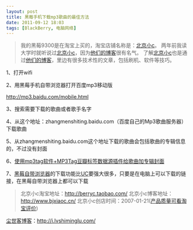 ```yaml
---
layout: post
title: 黑莓手机下载mp3歌曲的最佳方法
date: 2011-09-12 18:03
tags: [BlackBerry, 电脑网络]
---
```

<blockquote>我的黑莓9300是在淘宝上买的，淘宝店铺名称是：<a href="http://s.click.taobao.com/t_8?e=7HZ5x%2BOzcdM6%2B123jH3djNpi5A%3D%3D&amp;p=mm_14830273_0_0" target="_blank">北京小c</a>。
两年前我读大学时就听说过<a href="http://s.click.taobao.com/t_8?e=7HZ5x%2BOzcdM6%2B123jH3djNpi5A%3D%3D&amp;p=mm_14830273_0_0" target="_blank">北京小c</a>，因为<a href="http://www.bjxiaoc.cn/" target="_blank">他们的博客</a>很有名气。
了解<a href="http://s.click.taobao.com/t_8?e=7HZ5x%2BOzcdM6%2B123jH3djNpi5A%3D%3D&amp;p=mm_14830273_0_0" target="_blank">北京小c</a>也是通过<a href="http://www.bjxiaoc.cn/" target="_blank">他们的博客</a>，里边有很多技术性的文章，包括刷机、软件等技巧。</blockquote>

1、打开wifi

2、用黑莓手机自带浏览器打开百度mp3移动版

<a href="http://mp3.baidu.com/mobile.html" target="_blank">http://mp3.baidu.com/mobile.html</a>

3、搜索需要下载的歌曲或者歌手名字

4、从这个地址：zhangmenshiting.baidu.com（百度自己的Mp3歌曲服务器）下载歌曲

5、从zhangmenshiting.baidu.com这个地址下载的歌曲会包括歌曲的专辑信息的，不过没有封面

6、<a href="http://i.lvshiminglu.com/blog/773.html" target="_blank">使用mp3tag软件+MP3Tag豆瓣标签数据源插件给歌曲加专辑封面</a>

7、<a href="http://i.lvshiminglu.com/blog/746.html" target="_blank">黑莓自带浏览器</a>的下载功能比<a href="http://i.lvshiminglu.com/tag/ucweb%E8%8B%B1%E6%96%87%E7%89%88" target="_blank">UC</a>要强大很多，只要是在电脑上可以下载的链接，在黑莓自带浏览器上都可以下载
<blockquote>北京小c淘宝地址：<a href="http://s.click.taobao.com/t_8?e=7HZ5x%2BOzcdM6%2B123jH3djNpi5A%3D%3D&amp;p=mm_14830273_0_0" target="_blank">http://berryc.taobao.com/</a>
北京小c博客地址：<a href="http://www.bjxiaoc.cn/" target="_blank">http://www.bjxiaoc.cn/</a>
北京小c创店时间：2007-01-21(<a href="http://rate.taobao.com/user-rate-607a8ba2c534d08fc86a189e0cde1635.htm" target="_blank">产品质量可看淘宝评价</a>)</blockquote>


<a href="http://i.lvshiminglu.com/">尘世客博客</a>：<a href="http://i.lvshiminglu.com/">http://i.lvshiminglu.com/</a>

